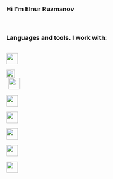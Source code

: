 ### Hi I'm Elnur Ruzmanov    
</br>

### Languages and tools. I work with:
<code> <img src="https://upload.wikimedia.org/wikipedia/commons/thumb/0/00/HTML5_logo_black.svg/512px-HTML5_logo_black.svg.png" width="30px"> </code>
<code> <img src="https://brandslogos.com/wp-content/uploads/images/large/css-logo-black-and-white.png" width="22px"> 
<code> <img src="https://img.icons8.com/ios/500/sass.png" width="30px"> </code>
<code> <img src="https://brandslogos.com/wp-content/uploads/thumbs/bootstrap-logo-black-and-white.png" width="30px"> </code>
<code> <img src="https://iconape.com/wp-content/png_logo_vector/javascript.png" width="30px"> </code>
<code> <img src="https://cdn.freebiesupply.com/logos/large/2x/react-1-logo-black-and-white.png" width="30px"> </code>
<code> <img src="https://encrypted-tbn0.gstatic.com/images?q=tbn:ANd9GcT0aNIZkANMik0xkUcBotorD1qhUVuKHO1XL6i_O6BUoQe_CxrQ89gVU6vIktzp1BnGXVk&usqp=CAU" width="30px"> </code>
<code> <img src="https://git-scm.com/images/logos/logomark-black@2x.png" width="30px"> </code>

